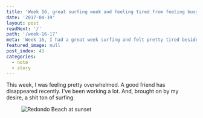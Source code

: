```yaml
---
title: 'Week 16, great surfing week and feeling tired from feeling busy'
date: '2017-04-19'
layout: post
readNext: '/'
path: '/week-16-17'
meta: 'Week 16, I had a great week surfing and felt pretty tired besides that.'
featured_image: null
post_index: 43
categories:
  - note
  - story
---
```


This week, I was feeling pretty overwhelmed. A good friend has disappeared recently. I've been working a lot. And, brought on by my desire, a shit ton of surfing.

<figure>
  <img src="https://yowainwright.imgix.net/wk-16/redondo.jpg?w=800&h=800&crop=focalpoint&auto=format" alt="Redondo Beach at sunset" />
</figure>
